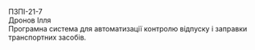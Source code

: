 ПЗПІ-21-7  
Дронов Ілля  
Програмна система для автоматизації контролю відпуску і заправки транспортних засобів.  
